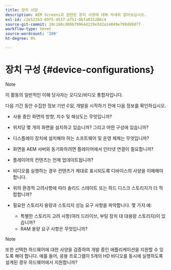 ```yaml
---
title: 장치 사양
description: AEM Screens과 관련된 장치 사양에 대해 자세히 알아보십시오.
exl-id: c2e521b3-89f5-4537-a751-0bfa031286c4
source-git-commit: 10c168cd00b79964d229e3d2a14049e799d89d77
workflow-type: tm+mt
source-wordcount: '209'
ht-degree: 0%

---
```


# 장치 구성 {#device-configurations}

>[!NOTE]
>
>이 활동의 일반적인 이해 당사자는 오디오/비디오 통합자입니다.

다음 기간 동안 수집한 정보 기반 *0일*, 개발을 시작하기 전에 다음 정보를 확인하십시오.

* 사용 중인 화면의 방향, 치수 및 해상도는 무엇입니까?

* 위치당 몇 개의 화면을 설치하고 있습니까? 그리고 어떤 구성에 있습니까?

* 디스플레이 장치에 설치해야 하는 소프트웨어 및 운영 체제는 무엇입니까?

* 화면을 AEM 서버와 동기화하려면 플레이어에서 인터넷 연결이 필요합니까?

* 플레이어의 컨텐츠는 언제 업데이트됩니까?

* 비디오를 실행하는 경우 컨텐츠가 제대로 표시되도록 디바이스의 사양을 이해해야 합니다.

* 위의 환경적 고려사항에 따라 솔리드 스테이트 또는 하드 디스크 스토리지가 더 적합합니까?

* 필요한 스토리지 용량과 스토리지 성능 요구 사항을 파악합니다. 몇 가지 예:
   * 특별한 스토리지 고려 사항(여러 드라이브, 부팅 장치 대 대용량 스토리지)이 있습니까?
   * RAM 용량 요구 사항은 무엇입니까?


>[!NOTE]
>
>또한 선택한 하드웨어에 대한 사양을 검증하여 개발 중인 애플리케이션을 지원할 수 있도록 해야 합니다. 예를 들어, 응용 프로그램이 5개의 HD 비디오를 동시에 실행하도록 설계된 경우 하드웨어에서 지원합니까?
